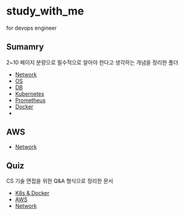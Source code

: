 # study_with_me
for devops engineer

## Sumamry

2~10 페이지 분량으로 필수적으로 알아야 한다고 생각하는 개념을 정리한 폴더

- [Network](https://github.com/hyunshoon/study_with_me/blob/develop/summary/Networks.md)
- [OS](https://github.com/hyunshoon/study_with_me/blob/develop/summary/OS.md)
- [DB](https://github.com/hyunshoon/study_with_me/blob/develop/summary/DB.md)
- [Kubernetes](https://github.com/hyunshoon/study_with_me/blob/develop/summary/Kubernetes.md)
- [Prometheus](https://github.com/hyunshoon/study_with_me/blob/develop/summary/Prometheus.md)
- [Docker](https://github.com/hyunshoon/study_with_me/blob/develop/summary/Docker.md)
- [](https://github.com/hyunshoon/study_with_me/blob/develop/summary/)

## AWS

- [Network](https://github.com/hyunshoon/study_with_me/blob/develop/AWS/AWS_Network_basic.md)

## Quiz

CS 기술 면접을 위한 Q&A 형식으로 정리한 문서

- [K8s & Docker](https://github.com/hyunshoon/study_with_me/blob/develop/Quiz/Kubernetes&Docker.md.md)
- [AWS](https://github.com/hyunshoon/study_with_me/blob/develop/Quiz/AWS.md)
- [Network](https://github.com/hyunshoon/study_with_me/blob/develop/Quiz/Network.md)















